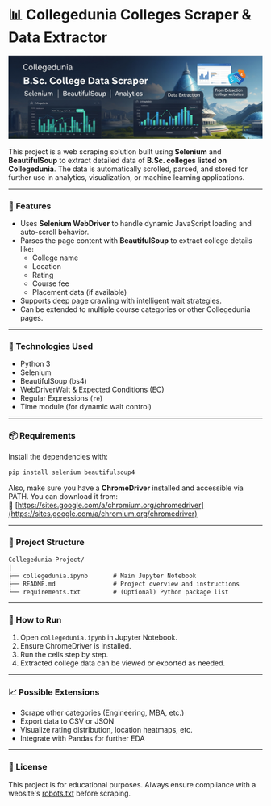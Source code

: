 
# 📊 Collegedunia Colleges Scraper & Data Extractor

![Collegedunia Scraper Banner](https://github.com/sonusinha1707/CollegeDunia_Web-Scraping/blob/main/college_dunia_banner%20.png)

This project is a web scraping solution built using **Selenium** and **BeautifulSoup** to extract detailed data of **B.Sc. colleges listed on Collegedunia**. The data is automatically scrolled, parsed, and stored for further use in analytics, visualization, or machine learning applications.

---

### 🚀 Features

- Uses **Selenium WebDriver** to handle dynamic JavaScript loading and auto-scroll behavior.
- Parses the page content with **BeautifulSoup** to extract college details like:
  - College name
  - Location
  - Rating
  - Course fee
  - Placement data (if available)
- Supports deep page crawling with intelligent wait strategies.
- Can be extended to multiple course categories or other Collegedunia pages.

---

### 🧰 Technologies Used

- Python 3
- Selenium
- BeautifulSoup (bs4)
- WebDriverWait & Expected Conditions (EC)
- Regular Expressions (`re`)
- Time module (for dynamic wait control)

---

### 📦 Requirements

Install the dependencies with:

```bash
pip install selenium beautifulsoup4
```

Also, make sure you have a **ChromeDriver** installed and accessible via PATH. You can download it from:  
🔗 [https://sites.google.com/a/chromium.org/chromedriver](https://sites.google.com/a/chromium.org/chromedriver)

---

### 📂 Project Structure

```
Collegedunia-Project/
│
├── collegedunia.ipynb       # Main Jupyter Notebook
├── README.md                # Project overview and instructions
└── requirements.txt         # (Optional) Python package list
```

---

### 📌 How to Run

1. Open `collegedunia.ipynb` in Jupyter Notebook.
2. Ensure ChromeDriver is installed.
3. Run the cells step by step.
4. Extracted college data can be viewed or exported as needed.

---

### 📈 Possible Extensions

- Scrape other categories (Engineering, MBA, etc.)
- Export data to CSV or JSON
- Visualize rating distribution, location heatmaps, etc.
- Integrate with Pandas for further EDA

---

### 📜 License

This project is for educational purposes. Always ensure compliance with a website's [robots.txt](https://collegedunia.com/robots.txt) before scraping.
